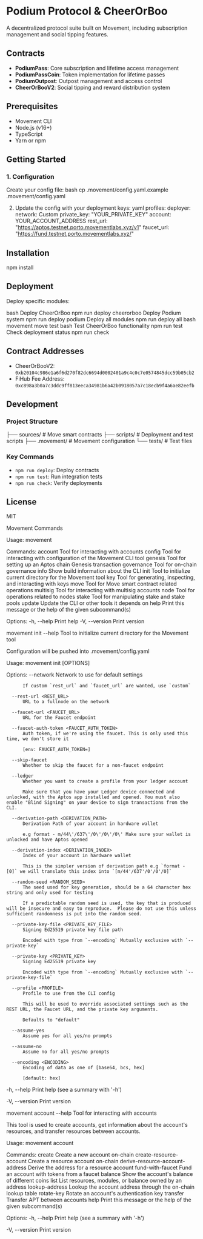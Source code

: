 # Podium Protocol & CheerOrBoo

A decentralized protocol suite built on Movement, including subscription management and social tipping features.

## Contracts

- **PodiumPass**: Core subscription and lifetime access management
- **PodiumPassCoin**: Token implementation for lifetime passes
- **PodiumOutpost**: Outpost management and access control
- **CheerOrBooV2**: Social tipping and reward distribution system

## Prerequisites

- Movement CLI
- Node.js (v16+)
- TypeScript
- Yarn or npm

## Getting Started

### 1. Configuration

Create your config file:
bash
cp .movement/config.yaml.example .movement/config.yaml

2. Update the config with your deployment keys:
yaml
profiles:
deployer:
network: Custom
private_key: "YOUR_PRIVATE_KEY"
account: YOUR_ACCOUNT_ADDRESS
rest_url: "https://aptos.testnet.porto.movementlabs.xyz/v1"
faucet_url: "https://fund.testnet.porto.movementlabs.xyz/"

## Installation
npm install

## Deployment
Deploy specific modules:

bash
Deploy CheerOrBoo
npm run deploy cheerorboo
Deploy Podium system
npm run deploy podium
Deploy all modules
npm run deploy all
bash
movement move test
bash
Test CheerOrBoo functionality
npm run test
Check deployment status
npm run check

## Contract Addresses

- CheerOrBooV2: `0xb20104c986e1a6f6d270f82dc6694d0002401a9c4c0c7e0574845dcc59b05cb2`
- FiHub Fee Address: `0xc898a3b0a7c3ddc9ff813eeca34981b6a42b0918057a7c18ecb9f4a6ae82eefb`

## Development

### Project Structure
├── sources/ # Move smart contracts
├── scripts/ # Deployment and test scripts
├── .movement/ # Movement configuration
└── tests/ # Test files


### Key Commands
- `npm run deploy`: Deploy contracts
- `npm run test`: Run integration tests
- `npm run check`: Verify deployments

## License

MIT


Movement Commands

Usage: movement <COMMAND>

Commands:
  account     Tool for interacting with accounts
  config      Tool for interacting with configuration of the Movement CLI tool
  genesis     Tool for setting up an Aptos chain Genesis transaction
  governance  Tool for on-chain governance
  info        Show build information about the CLI
  init        Tool to initialize current directory for the Movement tool
  key         Tool for generating, inspecting, and interacting with keys
  move        Tool for Move smart contract related operations
  multisig    Tool for interacting with multisig accounts
  node        Tool for operations related to nodes
  stake       Tool for manipulating stake and stake pools
  update      Update the CLI or other tools it depends on
  help        Print this message or the help of the given subcommand(s)

Options:
  -h, --help     Print help
  -V, --version  Print version


 movement init --help
Tool to initialize current directory for the Movement tool

Configuration will be pushed into .movement/config.yaml

Usage: movement init [OPTIONS]

Options:
      --network <NETWORK>
          Network to use for default settings

          If custom `rest_url` and `faucet_url` are wanted, use `custom`

      --rest-url <REST_URL>
          URL to a fullnode on the network

      --faucet-url <FAUCET_URL>
          URL for the Faucet endpoint

      --faucet-auth-token <FAUCET_AUTH_TOKEN>
          Auth token, if we're using the faucet. This is only used this time, we don't store it

          [env: FAUCET_AUTH_TOKEN=]

      --skip-faucet
          Whether to skip the faucet for a non-faucet endpoint

      --ledger
          Whether you want to create a profile from your ledger account

          Make sure that you have your Ledger device connected and unlocked, with the Aptos app installed and opened. You must also enable "Blind Signing" on your device to sign transactions from the CLI.

      --derivation-path <DERIVATION_PATH>
          Derivation Path of your account in hardware wallet

          e.g format - m/44\'/637\'/0\'/0\'/0\' Make sure your wallet is unlocked and have Aptos opened

      --derivation-index <DERIVATION_INDEX>
          Index of your account in hardware wallet

          This is the simpler version of derivation path e.g `format - [0]` we will translate this index into `[m/44'/637'/0'/0'/0]`

      --random-seed <RANDOM_SEED>
          The seed used for key generation, should be a 64 character hex string and only used for testing

          If a predictable random seed is used, the key that is produced will be insecure and easy to reproduce.  Please do not use this unless sufficient randomness is put into the random seed.

      --private-key-file <PRIVATE_KEY_FILE>
          Signing Ed25519 private key file path

          Encoded with type from `--encoding` Mutually exclusive with `--private-key`

      --private-key <PRIVATE_KEY>
          Signing Ed25519 private key

          Encoded with type from `--encoding` Mutually exclusive with `--private-key-file`

      --profile <PROFILE>
          Profile to use from the CLI config

          This will be used to override associated settings such as the REST URL, the Faucet URL, and the private key arguments.

          Defaults to "default"

      --assume-yes
          Assume yes for all yes/no prompts

      --assume-no
          Assume no for all yes/no prompts

      --encoding <ENCODING>
          Encoding of data as one of [base64, bcs, hex]

          [default: hex]

  -h, --help
          Print help (see a summary with '-h')

  -V, --version
          Print version


movement account --help
Tool for interacting with accounts

This tool is used to create accounts, get information about the account's resources, and transfer resources between accounts.

Usage: movement account <COMMAND>

Commands:
  create                           Create a new account on-chain
  create-resource-account          Create a resource account on-chain
  derive-resource-account-address  Derive the address for a resource account
  fund-with-faucet                 Fund an account with tokens from a faucet
  balance                          Show the account's balance of different coins
  list                             List resources, modules, or balance owned by an address
  lookup-address                   Lookup the account address through the on-chain lookup table
  rotate-key                       Rotate an account's authentication key
  transfer                         Transfer APT between accounts
  help                             Print this message or the help of the given subcommand(s)

Options:
  -h, --help
          Print help (see a summary with '-h')

  -V, --version
          Print version

